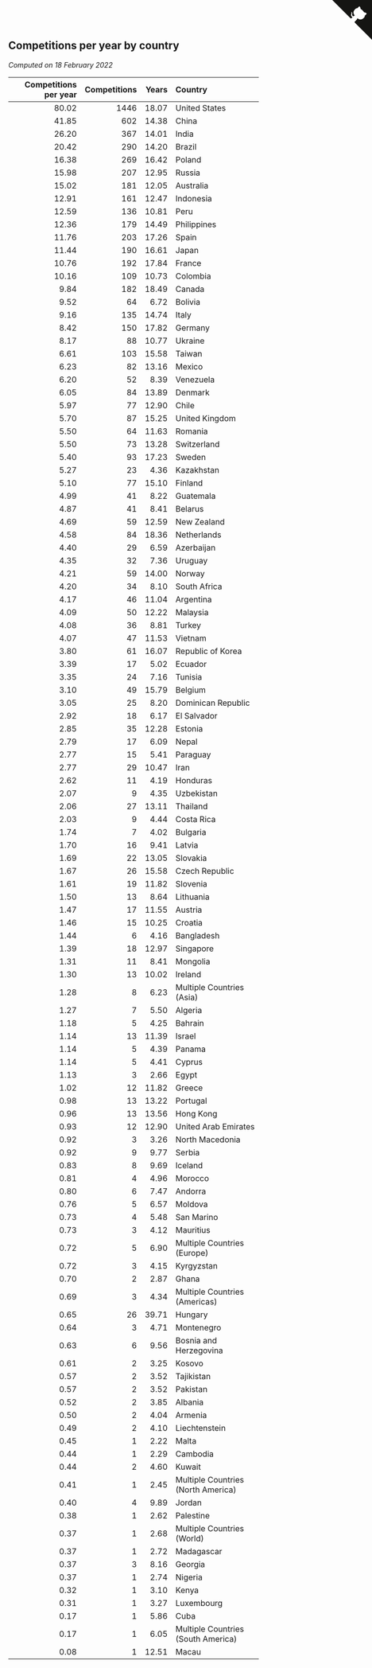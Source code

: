 ## Competitions per year by country

*Computed on 18 February 2022*

| Competitions per year | Competitions | Years | Country |
| ---: | ---: | ---: | :--- |
| 80.02 | 1446 | 18.07 | United States |
| 41.85 | 602 | 14.38 | China |
| 26.20 | 367 | 14.01 | India |
| 20.42 | 290 | 14.20 | Brazil |
| 16.38 | 269 | 16.42 | Poland |
| 15.98 | 207 | 12.95 | Russia |
| 15.02 | 181 | 12.05 | Australia |
| 12.91 | 161 | 12.47 | Indonesia |
| 12.59 | 136 | 10.81 | Peru |
| 12.36 | 179 | 14.49 | Philippines |
| 11.76 | 203 | 17.26 | Spain |
| 11.44 | 190 | 16.61 | Japan |
| 10.76 | 192 | 17.84 | France |
| 10.16 | 109 | 10.73 | Colombia |
| 9.84 | 182 | 18.49 | Canada |
| 9.52 | 64 | 6.72 | Bolivia |
| 9.16 | 135 | 14.74 | Italy |
| 8.42 | 150 | 17.82 | Germany |
| 8.17 | 88 | 10.77 | Ukraine |
| 6.61 | 103 | 15.58 | Taiwan |
| 6.23 | 82 | 13.16 | Mexico |
| 6.20 | 52 | 8.39 | Venezuela |
| 6.05 | 84 | 13.89 | Denmark |
| 5.97 | 77 | 12.90 | Chile |
| 5.70 | 87 | 15.25 | United Kingdom |
| 5.50 | 64 | 11.63 | Romania |
| 5.50 | 73 | 13.28 | Switzerland |
| 5.40 | 93 | 17.23 | Sweden |
| 5.27 | 23 | 4.36 | Kazakhstan |
| 5.10 | 77 | 15.10 | Finland |
| 4.99 | 41 | 8.22 | Guatemala |
| 4.87 | 41 | 8.41 | Belarus |
| 4.69 | 59 | 12.59 | New Zealand |
| 4.58 | 84 | 18.36 | Netherlands |
| 4.40 | 29 | 6.59 | Azerbaijan |
| 4.35 | 32 | 7.36 | Uruguay |
| 4.21 | 59 | 14.00 | Norway |
| 4.20 | 34 | 8.10 | South Africa |
| 4.17 | 46 | 11.04 | Argentina |
| 4.09 | 50 | 12.22 | Malaysia |
| 4.08 | 36 | 8.81 | Turkey |
| 4.07 | 47 | 11.53 | Vietnam |
| 3.80 | 61 | 16.07 | Republic of Korea |
| 3.39 | 17 | 5.02 | Ecuador |
| 3.35 | 24 | 7.16 | Tunisia |
| 3.10 | 49 | 15.79 | Belgium |
| 3.05 | 25 | 8.20 | Dominican Republic |
| 2.92 | 18 | 6.17 | El Salvador |
| 2.85 | 35 | 12.28 | Estonia |
| 2.79 | 17 | 6.09 | Nepal |
| 2.77 | 15 | 5.41 | Paraguay |
| 2.77 | 29 | 10.47 | Iran |
| 2.62 | 11 | 4.19 | Honduras |
| 2.07 | 9 | 4.35 | Uzbekistan |
| 2.06 | 27 | 13.11 | Thailand |
| 2.03 | 9 | 4.44 | Costa Rica |
| 1.74 | 7 | 4.02 | Bulgaria |
| 1.70 | 16 | 9.41 | Latvia |
| 1.69 | 22 | 13.05 | Slovakia |
| 1.67 | 26 | 15.58 | Czech Republic |
| 1.61 | 19 | 11.82 | Slovenia |
| 1.50 | 13 | 8.64 | Lithuania |
| 1.47 | 17 | 11.55 | Austria |
| 1.46 | 15 | 10.25 | Croatia |
| 1.44 | 6 | 4.16 | Bangladesh |
| 1.39 | 18 | 12.97 | Singapore |
| 1.31 | 11 | 8.41 | Mongolia |
| 1.30 | 13 | 10.02 | Ireland |
| 1.28 | 8 | 6.23 | Multiple Countries (Asia) |
| 1.27 | 7 | 5.50 | Algeria |
| 1.18 | 5 | 4.25 | Bahrain |
| 1.14 | 13 | 11.39 | Israel |
| 1.14 | 5 | 4.39 | Panama |
| 1.14 | 5 | 4.41 | Cyprus |
| 1.13 | 3 | 2.66 | Egypt |
| 1.02 | 12 | 11.82 | Greece |
| 0.98 | 13 | 13.22 | Portugal |
| 0.96 | 13 | 13.56 | Hong Kong |
| 0.93 | 12 | 12.90 | United Arab Emirates |
| 0.92 | 3 | 3.26 | North Macedonia |
| 0.92 | 9 | 9.77 | Serbia |
| 0.83 | 8 | 9.69 | Iceland |
| 0.81 | 4 | 4.96 | Morocco |
| 0.80 | 6 | 7.47 | Andorra |
| 0.76 | 5 | 6.57 | Moldova |
| 0.73 | 4 | 5.48 | San Marino |
| 0.73 | 3 | 4.12 | Mauritius |
| 0.72 | 5 | 6.90 | Multiple Countries (Europe) |
| 0.72 | 3 | 4.15 | Kyrgyzstan |
| 0.70 | 2 | 2.87 | Ghana |
| 0.69 | 3 | 4.34 | Multiple Countries (Americas) |
| 0.65 | 26 | 39.71 | Hungary |
| 0.64 | 3 | 4.71 | Montenegro |
| 0.63 | 6 | 9.56 | Bosnia and Herzegovina |
| 0.61 | 2 | 3.25 | Kosovo |
| 0.57 | 2 | 3.52 | Tajikistan |
| 0.57 | 2 | 3.52 | Pakistan |
| 0.52 | 2 | 3.85 | Albania |
| 0.50 | 2 | 4.04 | Armenia |
| 0.49 | 2 | 4.10 | Liechtenstein |
| 0.45 | 1 | 2.22 | Malta |
| 0.44 | 1 | 2.29 | Cambodia |
| 0.44 | 2 | 4.60 | Kuwait |
| 0.41 | 1 | 2.45 | Multiple Countries (North America) |
| 0.40 | 4 | 9.89 | Jordan |
| 0.38 | 1 | 2.62 | Palestine |
| 0.37 | 1 | 2.68 | Multiple Countries (World) |
| 0.37 | 1 | 2.72 | Madagascar |
| 0.37 | 3 | 8.16 | Georgia |
| 0.37 | 1 | 2.74 | Nigeria |
| 0.32 | 1 | 3.10 | Kenya |
| 0.31 | 1 | 3.27 | Luxembourg |
| 0.17 | 1 | 5.86 | Cuba |
| 0.17 | 1 | 6.05 | Multiple Countries (South America) |
| 0.08 | 1 | 12.51 | Macau |


<a href="https://github.com/jonatanklosko/wca_statistics" class="github-corner" aria-label="View source on Github"><svg width="80" height="80" viewBox="0 0 250 250" style="fill:#151513; color:#fff; position: absolute; top: 0; border: 0; right: 0;" aria-hidden="true"><path d="M0,0 L115,115 L130,115 L142,142 L250,250 L250,0 Z"></path><path d="M128.3,109.0 C113.8,99.7 119.0,89.6 119.0,89.6 C122.0,82.7 120.5,78.6 120.5,78.6 C119.2,72.0 123.4,76.3 123.4,76.3 C127.3,80.9 125.5,87.3 125.5,87.3 C122.9,97.6 130.6,101.9 134.4,103.2" fill="currentColor" style="transform-origin: 130px 106px;" class="octo-arm"></path><path d="M115.0,115.0 C114.9,115.1 118.7,116.5 119.8,115.4 L133.7,101.6 C136.9,99.2 139.9,98.4 142.2,98.6 C133.8,88.0 127.5,74.4 143.8,58.0 C148.5,53.4 154.0,51.2 159.7,51.0 C160.3,49.4 163.2,43.6 171.4,40.1 C171.4,40.1 176.1,42.5 178.8,56.2 C183.1,58.6 187.2,61.8 190.9,65.4 C194.5,69.0 197.7,73.2 200.1,77.6 C213.8,80.2 216.3,84.9 216.3,84.9 C212.7,93.1 206.9,96.0 205.4,96.6 C205.1,102.4 203.0,107.8 198.3,112.5 C181.9,128.9 168.3,122.5 157.7,114.1 C157.9,116.9 156.7,120.9 152.7,124.9 L141.0,136.5 C139.8,137.7 141.6,141.9 141.8,141.8 Z" fill="currentColor" class="octo-body"></path></svg></a><style>.github-corner:hover .octo-arm{animation:octocat-wave 560ms ease-in-out}@keyframes octocat-wave{0%,100%{transform:rotate(0)}20%,60%{transform:rotate(-25deg)}40%,80%{transform:rotate(10deg)}}@media (max-width:500px){.github-corner:hover .octo-arm{animation:none}.github-corner .octo-arm{animation:octocat-wave 560ms ease-in-out}}</style>
